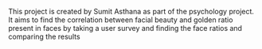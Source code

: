 This project is created by Sumit Asthana as part of the psychology project. It aims to find the correlation between facial beauty and golden ratio present in faces by taking a user survey and finding the face ratios and comparing the results
